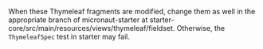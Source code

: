 When these Thymeleaf fragments are modified, change them as well in the appropriate branch of micronaut-starter at starter-core/src/main/resources/views/thymeleaf/fieldset. Otherwise, the `ThymeleafSpec` test in starter may fail.
